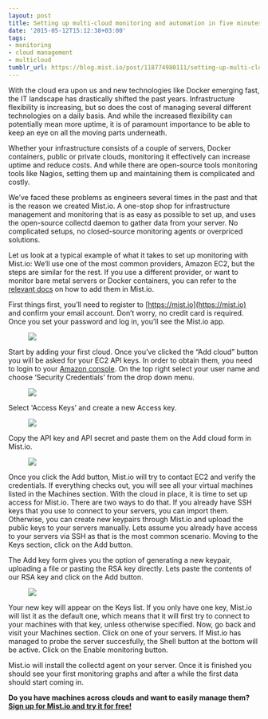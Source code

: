 ```yaml
---
layout: post
title: Setting up multi-cloud monitoring and automation in five minutes
date: '2015-05-12T15:12:38+03:00'
tags:
- monitoring
- cloud management
- multicloud
tumblr_url: https://blog.mist.io/post/118774980111/setting-up-multi-cloud-monitoring-and-automation
---
```

With the cloud era upon us and new technologies like Docker emerging fast, the IT landscape has drastically shifted the past years. Infrastructure flexibility is increasing, but so does the cost of managing several different technologies on a daily basis. And while the increased flexibility can potentially mean more uptime, it is of paramount importance to be able to keep an eye on all the moving parts underneath.

Whether your infrastructure consists of a couple of servers, Docker containers, public or private clouds, monitoring it effectively can increase uptime and reduce costs. And while there are open-source tools monitoring tools like Nagios, setting them up and maintaining them is complicated and costly.

We’ve faced these problems as engineers several times in the past and that is the reason we created Mist.io. A one-stop shop for infrastructure management and monitoring that is as easy as possible to set up, and uses the open-source collectd daemon to gather data from your server. No complicated setups, no closed-source monitoring agents or overpriced solutions.

Let us look at a typical example of what it takes to set up monitoring with Mist.io: We’ll use one of the most common providers, Amazon EC2, but the steps are similar for the rest. If you use a different provider, or want to monitor bare metal servers or Docker containers, you can refer to the [relevant docs](https://mistio.zendesk.com/hc/en-us/sections/200064458-Backends) on how to add them in Mist.io.

First things first, you’ll need to register to [https://mist.io](https://mist.io) and confirm your email account. Don’t worry, no credit card is required. Once you set your password and log in, you’ll see the Mist.io app.

<figure data-orig-width="425" data-orig-height="182" class="tmblr-full"><img src="/images/tumblr-images/tumblr_inline_no8jx59JIJ1rgqrs8_540.png" data-orig-width="425" data-orig-height="182"></figure>

Start by adding your first cloud. Once you’ve clicked the “Add cloud” button you will be asked for your EC2 API keys. In order to obtain them, you need to login to your [Amazon console](https://console.aws.amazon.com/console/home). On the top right select your user name and choose ‘Security Credentials’ from the drop down menu.

<figure class="tmblr-full" data-orig-height="255" data-orig-width="354"><img src="/images/tumblr-images/tumblr_inline_no8k4eRCEn1rgqrs8_540.png" data-orig-height="255" data-orig-width="354"></figure>

Select 'Access Keys’ and create a new Access key.

<figure class="tmblr-full" data-orig-height="226" data-orig-width="639"><img src="/images/tumblr-images/tumblr_inline_no8k4xhok71rgqrs8_540.png" data-orig-height="226" data-orig-width="639"></figure>

Copy the API key and API secret and paste them on the Add cloud form in Mist.io.

<figure class="tmblr-full" data-orig-height="549" data-orig-width="320"><img src="/images/tumblr-images/tumblr_inline_no8k8gXKqI1rgqrs8_540.jpg" data-orig-height="549" data-orig-width="320"></figure>

Once you click the Add button, Mist.io will try to contact EC2 and verify the credentials. If everything checks out, you will see all your virtual machines listed in the Machines section. With the cloud in place, it is time to set up access for Mist.io. There are two ways to do that. If you already have SSH keys that you use to connect to your servers, you can import them. Otherwise, you can create new keypairs through Mist.io and upload the public keys to your servers manually. Lets assume you already have access to your servers via SSH as that is the most common scenario. Moving to the Keys section, click on the Add button.

The Add key form gives you the option of generating a new keypair, uploading a file or pasting the RSA key directly. Lets paste the contents of our RSA key and click on the Add button.

<figure data-orig-height="354" data-orig-width="284"><img src="/images/tumblr-images/tumblr_inline_no8kgx7mbO1rgqrs8_540.png" data-orig-height="354" data-orig-width="284"></figure>

Your new key will appear on the Keys list. If you only have one key, Mist.io will list it as the default one, which means that it will first try to connect to your machines with that key, unless otherwise specified. Now, go back and visit your Machines section. Click on one of your servers. If Mist.io has managed to probe the server succesfully, the Shell button at the bottom will be active. Click on the Enable monitoring button.

Mist.io will install the collectd agent on your server. Once it is finished you should see your first monitoring graphs and after a while the first data should start coming in.

**Do you have machines across clouds and want to easily manage them? [Sign up for Mist.io and try it for free!](https://mist.io/)**

